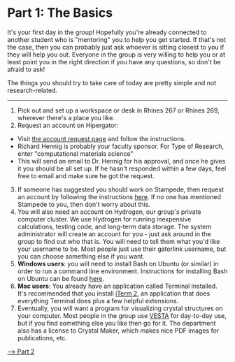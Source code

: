# Part 1: The Basics

It's your first day in the group! Hopefully you're already connected to another student who is "mentoring" you to help you get started. If that's not the case, then you can probably just ask whoever is sitting closest to you if they will help you out. Everyone in the group is very willing to help you or at least point you in the right direction if you have any questions, so don't be afraid to ask!

The things you should try to take care of today are pretty simple and not research-related.

----------------

1. Pick out and set up a workspace or desk in Rhines 267 or Rhines 269, wherever there's a place you like.
2. Request an account on Hipergator:
  * Visit [the account request page](https://www.rc.ufl.edu/access/hipergator/account-request/) and follow the instructions.
  * Richard Hennig is probably your faculty sponsor. For Type of Research, enter "computational materials science"
  * This will send an email to Dr. Hennig for his approval, and once he gives it you should be all set up. If he hasn't responded within a few days, feel free to email and make sure he got the request.
3. If someone has suggested you should work on Stampede, then request an account by following the instructions [here](https://portal.tacc.utexas.edu/account-request). If no one has mentioned Stampede to you, then don't worry about this.
4. You will also need an account on Hydrogen, our group's private computer cluster. We use Hydrogen for running inexpensive calculations, testing code, and long-term data storage. The system administrator will create an account for you - just ask around in the group to find out who that is. You will need to tell them what you'd like your username to be. Most people just use their gatorlink username, but you can choose something else if you want.
5. **Windows users**: you will need to install Bash on Ubuntu (or similar) in order to run a command line environment. Instructions for installing Bash on Ubuntu can be found [here](https://msdn.microsoft.com/en-us/commandline/wsl/install_guide).
6. **Mac users**: You already have an application called Terminal installed. It's recommended that you install [iTerm 2](https://www.iterm2.com/), an application that does everything Terminal does plus a few helpful extensions.
7. Eventually, you will want a program for visualizing crystal structures on your computer. Most people in the group use [VESTA](http://jp-minerals.org/vesta/en/download.html) for day-to-day use, but if you find something else you like then go for it. The department also has a license to Crystal Maker, which makes nice PDF images for publications, etc.

[--> Part 2](https://github.com/ashtonmv.github.io/Part_2.md)
